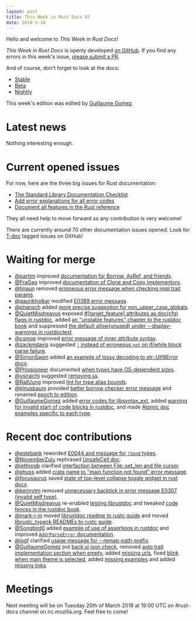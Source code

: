 ```yaml
---
layout: post
title: This Week in Rust Docs 97
date: 2018-3-18
---
```


Hello and welcome to *This Week in Rust Docs*!

*This Week in Rust Docs* is openly developed [on GitHub](https://github.com/GuillaumeGomez/this-week-in-rust-docs).
If you find any errors in this week's issue, [please submit a PR](https://github.com/GuillaumeGomez/this-week-in-rust-docs/pulls).

And of course, don't forget to look at the docs:

* [Stable](https://doc.rust-lang.org/)
* [Beta](https://doc.rust-lang.org/beta/)
* [Nightly](https://doc.rust-lang.org/nightly/)

This week's edition was edited by [Guillaume Gomez](https://github.com/GuillaumeGomez).

# Latest news

Nothing interesting enough.

# Current opened issues

For now, here are the three big issues for Rust documentation:

* [The Standard Library Documentation Checklist](https://github.com/rust-lang/rust/issues/29329)
* [Add error explanations for all error codes](https://github.com/rust-lang/rust/issues/32777)
* [Document all features in the Rust reference](https://github.com/rust-lang-nursery/reference/issues/9)

They all need help to move forward so any contribution is very welcome!

There are currently around 70 other documentation issues opened. Look for [T-doc](https://github.com/rust-lang/rust/labels/T-doc) tagged issues on GitHub!

# Waiting for merge

* [@partim](https://github.com/partim) improved [documentation for Borrow, AsRef, and friends](https://github.com/rust-lang/rust/pull/46518).
* [@FraGag](https://github.com/FraGag) improved [documentation of Clone and Copy implementors](https://github.com/rust-lang/rust/pull/48171).
* [@tinaun](https://github.com/tinaun) removed [erroneous error message when checking impl trait params](https://github.com/rust-lang/rust/pull/48709).
* [@gaurikholkar](https://github.com/gaurikholkar) modified [E0389 error message](https://github.com/rust-lang/rust/pull/48914).
* [@phansch](https://github.com/phansch) added [more precise suggestion for non_upper_case_globals](https://github.com/rust-lang/rust/pull/48361).
* [@QuietMisdreavus](https://github.com/QuietMisdreavus) exposed [#[target_feature] attributes as doc(cfg) flags in rustdoc](https://github.com/rust-lang/rust/pull/48759), added [an "unstable features" chapter to the rustdoc book](https://github.com/rust-lang/rust/pull/49028) and suppressed [the default allow(unused) under --display-warnings in rustdoctest](https://github.com/rust-lang/rust/pull/49064).
* [@csmoe](https://github.com/csmoe) improved [error message of inner attribute syntax](https://github.com/rust-lang/rust/pull/49104).
* [@zackmdavis](https://github.com/zackmdavis) suggested [`!` instead of erroneous `not` on if/while block parse failure](https://github.com/rust-lang/rust/pull/48858).
* [@SimonSapin](https://github.com/SimonSapin) added [an example of lossy decoding to str::Utf8Error docs](https://github.com/rust-lang/rust/pull/49105).
* [@Phlosioneer](https://github.com/Phlosioneer) documented [when types have OS-dependent sizes](https://github.com/rust-lang/rust/pull/48932).
* [@ysiraichi](https://github.com/ysiraichi) suggested [removing `&`s](https://github.com/rust-lang/rust/pull/48834).
* [@RalfJung](https://github.com/RalfJung) improved [lint for type alias bounds](https://github.com/rust-lang/rust/pull/48909).
* [@klnusbaum](https://github.com/klnusbaum) provided [better borrow checker error message](https://github.com/rust-lang/rust/pull/48708) and renamed [epoch to edition](https://github.com/rust-lang/rust/pull/49035).
* [@GuillaumeGomez](https://github.com/GuillaumeGomez) added [error codes for libsyntax_ext](https://github.com/rust-lang/rust/pull/48173), added [warning for invalid start of code blocks in rustdoc](https://github.com/rust-lang/rust/pull/48596), and made [Atomic doc examples specific to each type](https://github.com/rust-lang/rust/pull/49029).

# Recent doc contributions

* [@estebank](https://github.com/estebank) reworded [E0044 and message for `!Send` types](https://github.com/rust-lang/rust/pull/48138).
* [@NovemberZulu](https://github.com/NovemberZulu) rephrased [UnsafeCell doc](https://github.com/rust-lang/rust/pull/48201).
* [@jethrogb](https://github.com/jethrogb) clarified [interfaction between File::set_len and file cursor](https://github.com/rust-lang/rust/pull/48480).
* [@ehuss](https://github.com/ehuss) added [crate name to "main function not found" error message](https://github.com/rust-lang/rust/pull/48706).
* [@focusaurus](https://github.com/focusaurus) saved [state of top-level collapse toggle widget in rust docs](https://github.com/rust-lang/rust/pull/48631).
* [@kennytm](https://github.com/kennytm) removed [unnecessary backtick in error message E0307 (invalid self type)](https://github.com/rust-lang/rust/pull/49042).
* [@QuietMisdreavus](https://github.com/QuietMisdreavus) re-enabled [testing librustdoc](https://github.com/rust-lang/rust/pull/49090) and tweaked [code fences in the rustdoc book](https://github.com/rust-lang/rust/pull/48964).
* [@mark-i-m](https://github.com/mark-i-m) moved [librustdoc readme to rustc guide](https://github.com/rust-lang/rust/pull/48972) and moved [librustc_typeck READMEs to rustc guide](https://github.com/rust-lang/rust/pull/48971).
* [@Songbird0](https://github.com/Songbird0) added [example of use of assertions in rustdoc](https://github.com/rust-lang/rust/pull/48961) and improved [`AddrParseError` documentation](https://github.com/rust-lang/rust/pull/48853).
* [@jsgf](https://github.com/jsgf) clarified [usage message for --remap-path-prefix](https://github.com/rust-lang/rust/pull/48991).
* [@GuillaumeGomez](https://github.com/GuillaumeGomez) put [back ui json check](https://github.com/rust-lang/rust/pull/48684), removed [auto trait implementation section when empty](https://github.com/rust-lang/rust/pull/48898), added [missing urls](https://github.com/rust-lang/rust/pull/48877), fixed [blink when main theme is selected](https://github.com/rust-lang/rust/pull/48831), added [missing examples](https://github.com/rust-lang/rust/pull/48970) and added [missing links](https://github.com/rust-lang/rust/pull/48954).

# Meetings

Next meeting will be on Tuesday 20th of March 2018 at 19:00 UTC on #rust-docs channel on irc.mozilla.org. Feel free to come!
